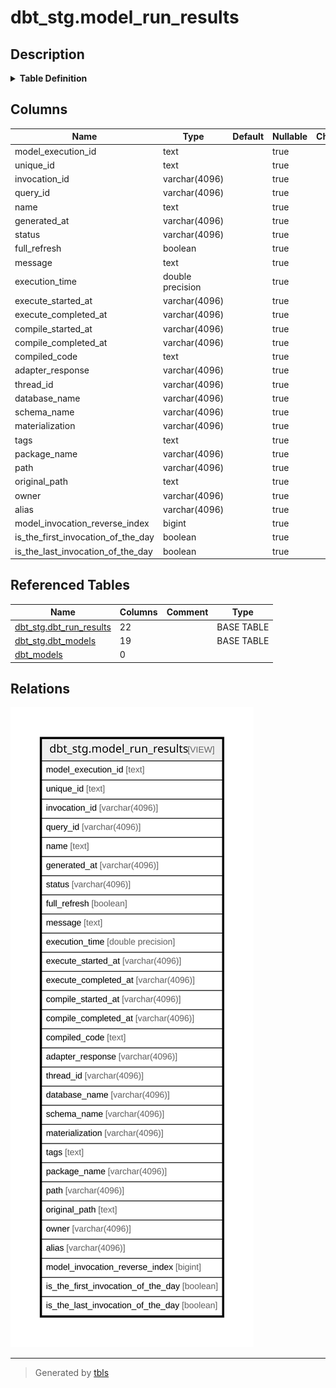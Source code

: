 # dbt_stg.model_run_results

## Description

<details>
<summary><strong>Table Definition</strong></summary>

```sql
CREATE VIEW model_run_results AS (
 WITH dbt_run_results AS (
         SELECT dbt_run_results.model_execution_id,
            dbt_run_results.unique_id,
            dbt_run_results.invocation_id,
            dbt_run_results.generated_at,
            dbt_run_results.created_at,
            dbt_run_results.name,
            dbt_run_results.message,
            dbt_run_results.status,
            dbt_run_results.resource_type,
            dbt_run_results.execution_time,
            dbt_run_results.execute_started_at,
            dbt_run_results.execute_completed_at,
            dbt_run_results.compile_started_at,
            dbt_run_results.compile_completed_at,
            dbt_run_results.rows_affected,
            dbt_run_results.full_refresh,
            dbt_run_results.compiled_code,
            dbt_run_results.failures,
            dbt_run_results.query_id,
            dbt_run_results.thread_id,
            dbt_run_results.materialization,
            dbt_run_results.adapter_response
           FROM dbt_stg.dbt_run_results
        ), dbt_models AS (
         SELECT dbt_models.unique_id,
            dbt_models.alias,
            dbt_models.checksum,
            dbt_models.materialization,
            dbt_models.tags,
            dbt_models.meta,
            dbt_models.owner,
            dbt_models.database_name,
            dbt_models.schema_name,
            dbt_models.depends_on_macros,
            dbt_models.depends_on_nodes,
            dbt_models.description,
            dbt_models.name,
            dbt_models.package_name,
            dbt_models.original_path,
            dbt_models.path,
            dbt_models.patch_path,
            dbt_models.generated_at,
            dbt_models.metadata_hash
           FROM dbt_stg.dbt_models
        )
 SELECT run_results.model_execution_id,
    run_results.unique_id,
    run_results.invocation_id,
    run_results.query_id,
    run_results.name,
    run_results.generated_at,
    run_results.status,
    run_results.full_refresh,
    run_results.message,
    run_results.execution_time,
    run_results.execute_started_at,
    run_results.execute_completed_at,
    run_results.compile_started_at,
    run_results.compile_completed_at,
    run_results.compiled_code,
    run_results.adapter_response,
    run_results.thread_id,
    models.database_name,
    models.schema_name,
    COALESCE(run_results.materialization, models.materialization) AS materialization,
    models.tags,
    models.package_name,
    models.path,
    models.original_path,
    models.owner,
    models.alias,
    row_number() OVER (PARTITION BY run_results.unique_id ORDER BY run_results.generated_at DESC) AS model_invocation_reverse_index,
        CASE
            WHEN ((first_value(run_results.invocation_id) OVER (PARTITION BY (date_trunc('day'::text, (run_results.generated_at)::timestamp without time zone)) ORDER BY run_results.generated_at ROWS BETWEEN UNBOUNDED PRECEDING AND UNBOUNDED FOLLOWING))::text = (run_results.invocation_id)::text) THEN true
            ELSE false
        END AS is_the_first_invocation_of_the_day,
        CASE
            WHEN ((last_value(run_results.invocation_id) OVER (PARTITION BY (date_trunc('day'::text, (run_results.generated_at)::timestamp without time zone)) ORDER BY run_results.generated_at ROWS BETWEEN UNBOUNDED PRECEDING AND UNBOUNDED FOLLOWING))::text = (run_results.invocation_id)::text) THEN true
            ELSE false
        END AS is_the_last_invocation_of_the_day
   FROM (dbt_run_results run_results
     JOIN dbt_models models ON ((run_results.unique_id = (models.unique_id)::text)))
)
```

</details>

## Columns

| Name | Type | Default | Nullable | Children | Parents | Comment |
| ---- | ---- | ------- | -------- | -------- | ------- | ------- |
| model_execution_id | text |  | true |  |  |  |
| unique_id | text |  | true |  |  |  |
| invocation_id | varchar(4096) |  | true |  |  |  |
| query_id | varchar(4096) |  | true |  |  |  |
| name | text |  | true |  |  |  |
| generated_at | varchar(4096) |  | true |  |  |  |
| status | varchar(4096) |  | true |  |  |  |
| full_refresh | boolean |  | true |  |  |  |
| message | text |  | true |  |  |  |
| execution_time | double precision |  | true |  |  |  |
| execute_started_at | varchar(4096) |  | true |  |  |  |
| execute_completed_at | varchar(4096) |  | true |  |  |  |
| compile_started_at | varchar(4096) |  | true |  |  |  |
| compile_completed_at | varchar(4096) |  | true |  |  |  |
| compiled_code | text |  | true |  |  |  |
| adapter_response | varchar(4096) |  | true |  |  |  |
| thread_id | varchar(4096) |  | true |  |  |  |
| database_name | varchar(4096) |  | true |  |  |  |
| schema_name | varchar(4096) |  | true |  |  |  |
| materialization | varchar(4096) |  | true |  |  |  |
| tags | text |  | true |  |  |  |
| package_name | varchar(4096) |  | true |  |  |  |
| path | varchar(4096) |  | true |  |  |  |
| original_path | text |  | true |  |  |  |
| owner | varchar(4096) |  | true |  |  |  |
| alias | varchar(4096) |  | true |  |  |  |
| model_invocation_reverse_index | bigint |  | true |  |  |  |
| is_the_first_invocation_of_the_day | boolean |  | true |  |  |  |
| is_the_last_invocation_of_the_day | boolean |  | true |  |  |  |

## Referenced Tables

| Name | Columns | Comment | Type |
| ---- | ------- | ------- | ---- |
| [dbt_stg.dbt_run_results](dbt_stg.dbt_run_results.md) | 22 |  | BASE TABLE |
| [dbt_stg.dbt_models](dbt_stg.dbt_models.md) | 19 |  | BASE TABLE |
| [dbt_models](dbt_models.md) | 0 |  |  |

## Relations

![er](dbt_stg.model_run_results.svg)

---

> Generated by [tbls](https://github.com/k1LoW/tbls)
